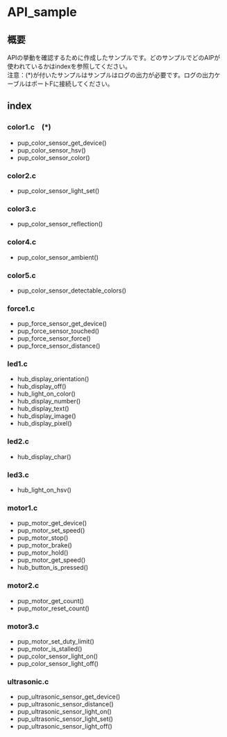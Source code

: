 # API_sample
## 概要
APIの挙動を確認するために作成したサンプルです。どのサンプルでどのAIPが使われているかはindexを参照してください。<br>注意：(*)が付いたサンプルはサンプルはログの出力が必要です。ログの出力ケーブルはポートFに接続してください。

## index
### color1.c　(*)
- pup_color_sensor_get_device()
- pup_color_sensor_hsv()
- pup_color_sensor_color()
### color2.c
- pup_color_sensor_light_set()
### color3.c
- pup_color_sensor_reflection()
### color4.c
- pup_color_sensor_ambient()
### color5.c
- pup_color_sensor_detectable_colors()
### force1.c
- pup_force_sensor_get_device()
- pup_force_sensor_touched()
- pup_force_sensor_force()
- pup_force_sensor_distance()
### led1.c
- hub_display_orientation()
- hub_display_off()
- hub_light_on_color()
- hub_display_number()
- hub_display_text()
- hub_display_image()
- hub_display_pixel()
### led2.c
- hub_display_char()
### led3.c
- hub_light_on_hsv()
### motor1.c
- pup_motor_get_device()
- pup_motor_set_speed()
- pup_motor_stop()
- pup_motor_brake()
- pup_motor_hold()
- pup_motor_get_speed()
- hub_button_is_pressed()
### motor2.c
- pup_motor_get_count()
- pup_motor_reset_count()
### motor3.c
- pup_motor_set_duty_limit()
- pup_motor_is_stalled()
- pup_color_sensor_light_on()
- pup_color_sensor_light_off()
### ultrasonic.c
- pup_ultrasonic_sensor_get_device()
- pup_ultrasonic_sensor_distance()
- pup_ultrasonic_sensor_light_on()
- pup_ultrasonic_sensor_light_set()
- pup_ultrasonic_sensor_light_off()